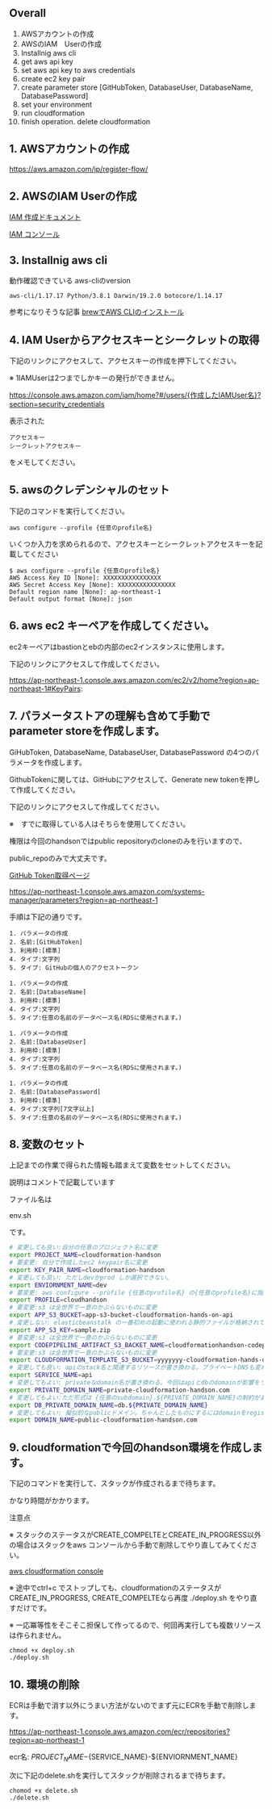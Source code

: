 ## Overall

1. AWSアカウントの作成
2. AWSのIAM　Userの作成
3. Installnig aws cli
4. get aws api key
5. set aws api key to aws credentials
6. create ec2 key pair
7. create parameter store [GitHubToken, DatabaseUser, DatabaseName, DatabasePassword]
8. set your environment
9. run cloudformation
10. finish operation. delete cloudformation



## 1. AWSアカウントの作成
https://aws.amazon.com/jp/register-flow/

## 2. AWSのIAM Userの作成

[IAM 作成ドキュメント](https://docs.aws.amazon.com/ja_jp/IAM/latest/UserGuide/id_users_create.html#id_users_create_api)

[IAM コンソール](https://console.aws.amazon.com/iam/home?#/users)

## 3. Installnig aws cli

動作確認できている aws-cliのversion

```
aws-cli/1.17.17 Python/3.8.1 Darwin/19.2.0 botocore/1.14.17
```

参考になりそうな記事
[brewでAWS CLIのインストール](https://qiita.com/okhrn/items/8da6b217d3b1fce63371)

## 4. IAM Userからアクセスキーとシークレットの取得

下記のリンクにアクセスして、アクセスキーの作成を押下してください。

※ 1IAMUserは2つまでしかキーの発行ができません。

https://console.aws.amazon.com/iam/home?#/users/{作成したIAMUser名}?section=security_credentials

表示された
```
アクセスキー
シークレットアクセスキー
```
をメモしてください。


## 5.  awsのクレデンシャルのセット

下記のコマンドを実行してください。

```
aws configure --profile {任意のprofile名}
```

いくつか入力を求められるので、アクセスキーとシークレットアクセスキーを記載してください


```
$ aws configure --profile {任意のprofile名}
AWS Access Key ID [None]: XXXXXXXXXXXXXXXX
AWS Secret Access Key [None]: XXXXXXXXXXXXXXXX
Default region name [None]: ap-northeast-1
Default output format [None]: json
```

## 6. aws ec2 キーペアを作成してください。

ec2キーペアはbastionとebの内部のec2インスタンスに使用します。

下記のリンクにアクセスして作成してください。

https://ap-northeast-1.console.aws.amazon.com/ec2/v2/home?region=ap-northeast-1#KeyPairs:

## 7. パラメータストアの理解も含めて手動でparameter storeを作成します。

GiHubToken, DatabaseName, DatabaseUser, DatabasePassword の4つのパラメータを作成します。


GithubTokenに関しては、GitHubにアクセスして、Generate new tokenを押して作成してください。

下記のリンクにアクセスして作成してください。

※　すでに取得している人はそちらを使用してください。

権限は今回のhandsonではpublic repositoryのcloneのみを行いますので、

public_repoのみで大丈夫です。

[GitHub Token取得ページ](https://github.com/settings/tokens)

https://ap-northeast-1.console.aws.amazon.com/systems-manager/parameters?region=ap-northeast-1

手順は下記の通りです。

```
1. パラメータの作成
2. 名前:[GitHubToken]
3. 利用枠:[標準]
4. タイプ:文字列
5. タイプ: GitHubの個人のアクセストークン
```

```
1. パラメータの作成
2. 名前:[DatabaseName]
3. 利用枠:[標準]
4. タイプ:文字列
5. タイプ:任意の名前のデータベース名(RDSに使用されます。)
```
```
1. パラメータの作成
2. 名前:[DatabaseUser]
3. 利用枠:[標準]
4. タイプ:文字列
5. タイプ:任意の名前のデータベース名(RDSに使用されます。)
```
```
1. パラメータの作成
2. 名前:[DatabasePassword]
3. 利用枠:[標準]
4. タイプ:文字列[7文字以上]
5. タイプ:任意の名前のデータベース名(RDSに使用されます。)
```



## 8. 変数のセット

上記までの作業で得られた情報も踏まえて変数をセットしてください。

説明はコメントで記載しています

ファイル名は

env.sh

です。

```shellscript:env.sh
# 変更しても良い:自分の任意のプロジェクト名に変更
export PROJECT_NAME=cloudformation-handson
# 要変更: 自分で作成したec2 keypair名に変更
export KEY_PAIR_NAME=cloudformation-handson
# 変更しても良い: ただしdevかprod しか選択できない。
export ENVIORNMENT_NAME=dev
# 要変更: aws configure --profile {任意のprofile名} の{任意のprofile名}に指定したものに変更
export PROFILE=cloudhandson
# 要変更:s3 は全世界で一意のかぶらないものに変更
export APP_S3_BUCKET=app-s3-bucket-cloudformation-hands-on-api
# 変更しない: elasticbeanstalk の一番初めの起動に使われる静的ファイルが格納されてる。
export APP_S3_KEY=sample.zip
# 要変更:s3 は全世界で一意のかぶらないものに変更
export CODEPIPELINE_ARTIFACT_S3_BACKET_NAME=cloudformationhandson-codepipeline
# 要変更:s3 は全世界で一意のかぶらないものに変更
export CLOUDFORMATION_TEMPLATE_S3_BUCKET=yyyyyyy-cloudformation-hands-on-resource
# 変更しても良い: apiのstack名と関連するリソースが書き換わる。プライベートDNSも変わる。
export SERVICE_NAME=api
# 変更してもよい: privateなdomain名が書き換わる。今回はapiとdbのdomainが影響をうける
export PRIVATE_DOMAIN_NAME=private-cloudformation-handson.com
# 変更してもよい:ただ形式は {任意のsubdomain}.${PRIVATE_DOMAIN_NAME}の制約がある。
export DB_PRIVATE_DOMAIN_NAME=db.${PRIVATE_DOMAIN_NAME}
# 変更してもよい: 擬似的なpublicドメイン。ちゃんとしたものにするにはdomainをregistryから購入してawsのname serverを参照。
export DOMAIN_NAME=public-cloudformation-handson.com
```


## 9. cloudformationで今回のhandson環境を作成します。

下記のコマンドを実行して、スタックが作成されるまで待ちます。

かなり時間がかかります。

注意点

※ スタックのステータスがCREATE_COMPELTEとCREATE_IN_PROGRESS以外の場合はスタックをaws コンソールから手動で削除してやり直してみてください。

[aws cloudformation console](https://ap-northeast-1.console.aws.amazon.com/cloudformation/home?region=ap-northeast-1#/stacks?filteringText=&filteringStatus=active&viewNested=true&hideStacks=false
)

※ 途中でctrl+c でストップしても、cloudformationのステータスがCREATE_IN_PROGRESS, CREATE_COMPELTEなら再度 ./deploy.sh をやり直すだけです。

※ 一応冪等性をそこそこ担保して作ってるので、何回再実行しても複数リソースは作られません。

```
chmod +x deploy.sh
./deploy.sh
```


## 10. 環境の削除

ECRは手動で消す以外にうまい方法がないのでまず元にECRを手動で削除します。

https://ap-northeast-1.console.aws.amazon.com/ecr/repositories?region=ap-northeast-1

ecr名: ${PROJECT_NAME}-${SERVICE_NAME}-${ENVIORNMENT_NAME}

次に下記のdelete.shを実行してスタックが削除されるまで待ちます。

```
chomod +x delete.sh
./delete.sh
```
